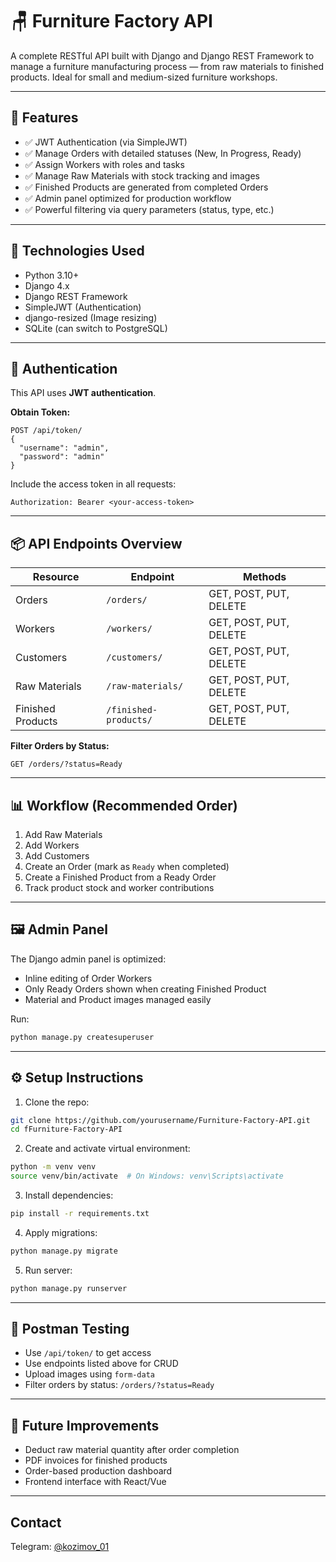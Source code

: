 # 🪑 Furniture Factory API

A complete RESTful API built with Django and Django REST Framework to manage a furniture manufacturing process — from raw materials to finished products. Ideal for small and medium-sized furniture workshops.

---

## 🚀 Features

* ✅ JWT Authentication (via SimpleJWT)
* ✅ Manage Orders with detailed statuses (New, In Progress, Ready)
* ✅ Assign Workers with roles and tasks
* ✅ Manage Raw Materials with stock tracking and images
* ✅ Finished Products are generated from completed Orders
* ✅ Admin panel optimized for production workflow
* ✅ Powerful filtering via query parameters (status, type, etc.)

---

## 🧱 Technologies Used

* Python 3.10+
* Django 4.x
* Django REST Framework
* SimpleJWT (Authentication)
* django-resized (Image resizing)
* SQLite (can switch to PostgreSQL)

---

## 🔐 Authentication

This API uses **JWT authentication**.

**Obtain Token:**

```http
POST /api/token/
{
  "username": "admin",
  "password": "admin"
}
```

Include the access token in all requests:

```
Authorization: Bearer <your-access-token>
```

---

## 📦 API Endpoints Overview

| Resource          | Endpoint              | Methods                |
| ----------------- | --------------------- | ---------------------- |
| Orders            | `/orders/`            | GET, POST, PUT, DELETE |
| Workers           | `/workers/`           | GET, POST, PUT, DELETE |
| Customers         | `/customers/`         | GET, POST, PUT, DELETE |
| Raw Materials     | `/raw-materials/`     | GET, POST, PUT, DELETE |
| Finished Products | `/finished-products/` | GET, POST, PUT, DELETE |

**Filter Orders by Status:**

```http
GET /orders/?status=Ready
```

---

## 📊 Workflow (Recommended Order)

1. Add Raw Materials
2. Add Workers
3. Add Customers
4. Create an Order (mark as `Ready` when completed)
5. Create a Finished Product from a Ready Order
6. Track product stock and worker contributions

---

## 🖼️ Admin Panel

The Django admin panel is optimized:

* Inline editing of Order Workers
* Only Ready Orders shown when creating Finished Product
* Material and Product images managed easily

Run:

```bash
python manage.py createsuperuser
```

---

## ⚙️ Setup Instructions

1. Clone the repo:

```bash
git clone https://github.com/yourusername/Furniture-Factory-API.git
cd fFurniture-Factory-API
```

2. Create and activate virtual environment:

```bash
python -m venv venv
source venv/bin/activate  # On Windows: venv\Scripts\activate
```

3. Install dependencies:

```bash
pip install -r requirements.txt
```

4. Apply migrations:

```bash
python manage.py migrate
```

5. Run server:

```bash
python manage.py runserver
```

---

## 📆 Postman Testing

* Use `/api/token/` to get access
* Use endpoints listed above for CRUD
* Upload images using `form-data`
* Filter orders by status: `/orders/?status=Ready`

---

## 🔧 Future Improvements

* Deduct raw material quantity after order completion
* PDF invoices for finished products
* Order-based production dashboard
* Frontend interface with React/Vue

---


##  Contact

Telegram: [@kozimov_01](https://t.me/kozimov_01)
